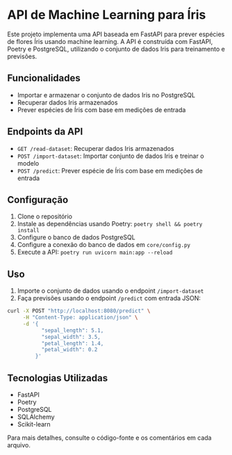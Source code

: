 # API de Machine Learning para Íris

Este projeto implementa uma API baseada em FastAPI para prever espécies de flores Íris usando machine learning. A API é construída com FastAPI, Poetry e PostgreSQL, utilizando o conjunto de dados Iris para treinamento e previsões.

## Funcionalidades

- Importar e armazenar o conjunto de dados Iris no PostgreSQL
- Recuperar dados Iris armazenados
- Prever espécies de Íris com base em medições de entrada

## Endpoints da API

- `GET /read-dataset`: Recuperar dados Iris armazenados
- `POST /import-dataset`: Importar conjunto de dados Iris e treinar o modelo
- `POST /predict`: Prever espécie de Íris com base em medições de entrada

## Configuração

1. Clone o repositório
2. Instale as dependências usando Poetry: `poetry shell && poetry install`
3. Configure o banco de dados PostgreSQL
4. Configure a conexão do banco de dados em `core/config.py`
5. Execute a API: `poetry run uvicorn main:app --reload`

## Uso

1. Importe o conjunto de dados usando o endpoint `/import-dataset`
2. Faça previsões usando o endpoint `/predict` com entrada JSON:

```bash
curl -X POST "http://localhost:8080/predict" \
     -H "Content-Type: application/json" \
     -d '{
           "sepal_length": 5.1,
           "sepal_width": 3.5,
           "petal_length": 1.4,
           "petal_width": 0.2
         }'
```

## Tecnologias Utilizadas

- FastAPI
- Poetry
- PostgreSQL
- SQLAlchemy
- Scikit-learn

Para mais detalhes, consulte o código-fonte e os comentários em cada arquivo.
